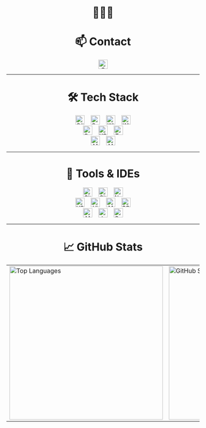 <h1 align="center">👋👋👋</h1>

<h1 align="center">📫 Contact</h1>
<p align="center">
  <a href="mailto:azbxabcd4@gmail.com">
    <img
      src="https://img.shields.io/badge/-Gmail-D14836?style=flat-square&logo=gmail&logoColor=white&logoWidth=25"
      alt="Gmail"
      style="height:24px; padding:0 8px;"
    />
  </a>
</p>

---

<h1 align="center">🛠 Tech Stack</h1>

<p align="center">
  <img
    src="https://img.shields.io/badge/-C%23-239120?style=flat-square&logo=c-sharp&logoWidth=24"
    alt="C#"
    style="height:24px; margin:0 6px;"
  />
  <img
    src="https://img.shields.io/badge/-C%2B%2B-00599C?style=flat-square&logo=c-plusplus&logoWidth=24"
    alt="C++"
    style="height:24px; margin:0 6px;"
  />
  <img
    src="https://img.shields.io/badge/-WPF-5C2D91?style=flat-square&logo=windows&logoColor=white&logoWidth=24"
    alt="Windows Presentation Foundation"
    style="height:24px; margin:0 6px;"
  />
  <img
    src="https://img.shields.io/badge/-WinForms-0078D6?style=flat-square&logo=windows&logoColor=white&logoWidth=24"
    alt="Windows Forms"
    style="height:24px; margin:0 6px;"
  />
  <br/>
  <img
    src="https://img.shields.io/badge/-OpenCV-5C3EE8?style=flat-square&logo=opencv&logoWidth=24"
    alt="OpenCV"
    style="height:24px; margin:0 6px;"
  />
  <img
    src="https://img.shields.io/badge/-YOLO-FF0000?style=flat-square&logo=yolo&logoWidth=24"
    alt="YOLO"
    style="height:24px; margin:0 6px;"
  />
  <img
    src="https://img.shields.io/badge/-TensorFlow-FF6F00?style=flat-square&logo=tensorflow&logoWidth=24"
    alt="TensorFlow"
    style="height:24px; margin:0 6px;"
  />
  <br/>
  <img
    src="https://img.shields.io/badge/-MySQL-4479A1?style=flat-square&logo=mysql&logoWidth=24"
    alt="MySQL"
    style="height:24px; margin:0 6px;"
  />
  <img
    src="https://img.shields.io/badge/-MS%20SQL-CC2927?style=flat-square&logo=microsoft-sql-server&logoWidth=24"
    alt="MS SQL"
    style="height:24px; margin:0 6px;"
  />
</p>

---

<h1 align="center">🔧 Tools & IDEs</h1>

<p align="center">
  <img
    src="https://img.shields.io/badge/-Git-181717?style=flat-square&logo=git&logoWidth=24"
    alt="Git"
    style="height:24px; margin:0 6px;"
  />
  <img
    src="https://img.shields.io/badge/-GitHub-181717?style=flat-square&logo=github&logoWidth=24"
    alt="GitHub"
    style="height:24px; margin:0 6px;"
  />
  <img
    src="https://img.shields.io/badge/-Notion-000000?style=flat-square&logo=notion&logoWidth=24"
    alt="Notion"
    style="height:24px; margin:0 6px;"
  />
  <br/>
  <img
    src="https://img.shields.io/badge/-VS%20Code-007ACC?style=flat-square&logo=visual-studio-code&logoWidth=24"
    alt="VS Code"
    style="height:24px; margin:0 6px;"
  />
  <img
    src="https://img.shields.io/badge/-Visual%20Studio-5C2D91?style=flat-square&logo=visual-studio&logoWidth=24"
    alt="Visual Studio"
    style="height:24px; margin:0 6px;"
  />
  <img
    src="https://img.shields.io/badge/-MySQL%20Workbench-00758F?style=flat-square&logo=mysql&logoWidth=24"
    alt="MySQL Workbench"
    style="height:24px; margin:0 6px;"
  />
  <img
    src="https://img.shields.io/badge/-SQL%20Server%20Studio-CC2927?style=flat-square&logo=microsoftsqlserver&logoColor=white&logoWidth=24"
    alt="SQL Server Management Studio"
    style="height:24px; margin:0 6px;"
  />
  <br/>
  <img
    src="https://img.shields.io/badge/-MATLAB-F16724?style=flat-square&logo=matlab&logoColor=white&logoWidth=24"
    alt="MATLAB"
    style="height:24px; margin:0 6px;"
  />
  <img
    src="https://img.shields.io/badge/-Jupyter%20Notebook-F37626?style=flat-square&logo=jupyter&logoColor=white&logoWidth=24"
    alt="Jupyter Notebook"
    style="height:24px; margin:0 6px;"
  />
  <img
    src="https://img.shields.io/badge/-Google%20Colab-F9AB00?style=flat-square&logo=googlecolab&logoColor=white&logoWidth=24"
    alt="Google Colab"
    style="height:24px; margin:0 6px;"
  />
</p>

---

<h1 align="center">📈 GitHub Stats</h1>
<table align="center" cellpadding="0" cellspacing="0">
  <tr>
    <td>
      <img
        src="https://github-readme-stats.vercel.app/api/top-langs/?username=CHK404&layout=compact&theme=vue-dark&langs_count=5&cache_seconds=0"
        alt="Top Languages"
        width="400px"
      />
    </td>
    <td>
      <img
        src="https://github-readme-stats.vercel.app/api?username=CHK404&show_icons=true&theme=vue-dark&count_private=true"
        alt="GitHub Stats"
        width="400px"
      />
    </td>
  </tr>
</table>


